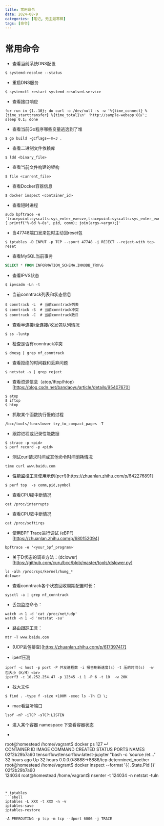 ```yaml
---
title: 常用命令
date: 2024-08-9
categories: [笔记, 无主题零碎]
tags: [命令]
---
```



# 常用命令

* 查看当前系统DNS配置
```shell
$ systemd-resolve --status
```

* 重启DNS服务
```shell
$ systemctl restart systemd-resolved.service
```

* 查看接口响应
```shell
for run in {1..10}; do curl -o /dev/null -s -w '%{time_connect} %{time_starttransfer} %{time_total}\n' 'http://sample-webapp:80/'; sleep 0.1; done
```

* 查看当前Go程序哪些变量逃逸到了堆
```shell
$ go build -gcflags=-m=3 .
```

* 查看二进制文件依赖库
```shell
$ ldd <binary_file>
```

* 查看当前文件构建的架构
```shell
$ file <current_file>
```

* 查看Docker容器信息
```shell
$ docker inspect <container_id>
```

* 查看短时进程
```shell
sudo bpftrace -e 'tracepoint:syscalls:sys_enter_execve,tracepoint:syscalls:sys_enter_execveat { printf("%-6d %-8s", pid, comm); join(args->argv);}'
```

* 当47748端口发来包时主动回reset包
```shell
$ iptables -D INPUT -p TCP --sport 47748 -j REJECT --reject-with tcp-reset
```

* 查看MySQL当前事务
```sql
SELECT * FROM INFORMATION_SCHEMA.INNODB_TRX\G
```

* 查看IPVS状态
```shell
$ ipvsadm -Ln -t
```

* 当前conntrack列表和状态信息
```shell
$ conntrack -L  # 当前conntrack列表 
$ conntrack -S  # 当前conntrack冲突 
$ conntrack -C  # 当前conntrack数目 
```

* 查看半连接/全连接/收发包队列情况
```shell
$ ss -luntp 
```

* 检查是否有conntrack冲突
```shell
$ dmesg | grep nf_conntrack 
```

* 查看拒绝的时间戳和丢弃问题
```shell
$ netstat -s | grep reject  
```

* 查看资源信息（atop/iftop/htop)[https://blog.csdn.net/bandaoyu/article/details/95407670]
```shell
$ atop 
$ iftop 
$ htop 
```

* 抓取某个函数执行慢的过程
```shell
/bcc/tools/funcslower try_to_compact_pages -T 
```

* 跟踪进程或记录性能数据
```shell
$ strace -p <pid> 
$ perf record -p <pid>
```

* 测试curl请求时间或其他命令时间消耗情况
```shell
time curl www.baidu.com 
```

* 性能监控工具使用示例(perf)[https://zhuanlan.zhihu.com/p/642276891]
```shell
$ perf top  -s comm,pid,symbol 
```

* 查看CPU硬中断情况
```shell
cat /proc/interrupts 
```

* 查看CPU软中断情况
```shell
cat /proc/softirqs 
```

* 使用BPF Trace进行调试 (eBPF)[https://zhuanlan.zhihu.com/p/680152094]
```shell
bpftrace -e '<your_bpf_program>'
```

* 关于D状态的调查方法：(dclower)[https://github.com/curu/bcc/blob/master/tools/dslower.py]
```shell
ls -alh /proc/sys/kernel/hung_*  
dclower 
```

* 查看conntrack各个状态回收周期配置时长：
```shell
sysctl -a | grep nf_conntrack 
```

* 丢包监控命令：
```shell
watch -n 1 -d 'cat /proc/net/udp'    
watch -n 1 -d 'netstat -su'
```

* 路由跟踪工具：
```shell
mtr -T www.baidu.com 
```

* (UDP丢包排查)[https://zhuanlan.zhihu.com/p/617397417]

* iperf压测

```shell
iperf -c host -p port -P 并发进程数 -i 报告刷新速度(s) -t 压的时间(s)  -w 包大小 (K/M) <br>
iperf3 -c 10.252.254.47 -p 12345 -i 1 -P 6 -t 10  -w 20K
```

* 找大文件

```shell
$ find . -type f -size +100M -exec ls -lh {} \;
```

* mac看监听端口

```shell
lsof -nP -iTCP -sTCP:LISTEN
```

* 进入某个容器 namespace 下查看容器状态
* ```shell
root@homestead /home/vagrant$ docker ps                                                                                                                                127 ↵  
CONTAINER ID   IMAGE                                  COMMAND                  CREATED        STATUS        PORTS                    NAMES
02f2b29b7a60   tensorflow/tensorflow:latest-jupyter   "bash -c 'source /et…"   32 hours ago   Up 32 hours   0.0.0.0:8888->8888/tcp   determined_noether
root@homestead /home/vagrant$ docker inspect --format '{{ .State.Pid }}' 02f2b29b7a60                                                                                           
124034
root@homestead /home/vagrant$ nsenter -t 124034 -n netstat -tuln
```


* iptables 
```shell
iptables -L XXX -t XXX -n -v 
iptables-save
iptables-restore

-A PREROUTING -p tcp -m tcp --dport 6006 -j TRACE

```
